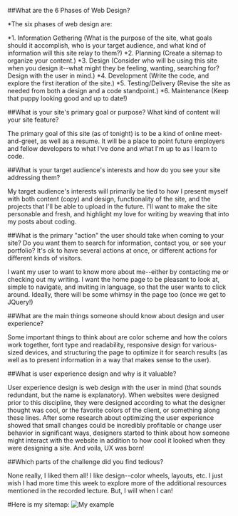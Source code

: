 ##What are the 6 Phases of Web Design?

*The six phases of web design are:

*1. Information Gethering (What is the purpose of the site, what goals should it accomplish, who is your target audience, and what kind of information will this site relay to them?)
*2. Planning (Create a sitemap to organize your content.)
*3. Design (Consider who will be using this site when you design it--what might they be feeling, wanting, searching for?  Design with the user in mind.)
*4. Development (Write the code, and explore the first iteration of the site.)
*5. Testing/Delivery (Revise the site as needed from both a design and a code standpoint.)
*6. Maintenance (Keep that puppy looking good and up to date!)

##What is your site's primary goal or purpose? What kind of content will your site feature?

The primary goal of this site (as of tonight) is to be a kind of online meet-and-greet, as well as a resume.  It will be a place to point future employers and fellow developers to what I've done and what I'm up to as I learn to code.

##What is your target audience's interests and how do you see your site addressing them?

My target audience's interests will primarily be tied to how I present myself with both content (copy) and design, functionality of the site, and the projects that I'll be able to upload in the future.  I'll want to make the site personable and fresh, and highlight my love for writing by weaving that into my posts about coding.

##What is the primary "action" the user should take when coming to your site? Do you want them to search for information, contact you, or see your portfolio? It's ok to have several actions at once, or different actions for different kinds of visitors.

I want my user to want to know more about me--either by contacting me or checking out my writing.  I want the home page to be pleasant to look at, simple to navigate, and inviting in language, so that the user wants to click around.  Ideally, there will be some whimsy in the page too (once we get to JQuery!)

##What are the main things someone should know about design and user experience?

Some important things to think about are color scheme and how the colors work together, font type and readability, responsive design for various-sized devices, and structuring the page to optimize it for search results (as well as to present information in a way that makes sense to the user).

##What is user experience design and why is it valuable?

User experience design is web design with the user in mind (that sounds redundant, but the name is explanatory).  When websites were designed prior to this discipline, they were designed according to what the designer thought was cool, or the favorite colors of the client, or something along these lines.  After some research about optimizing the user experience showed that small changes could be incredibly profitable or change user behavior in significant ways, designers started to think about how someone might interact with the website in addition to how cool it looked when they were designing a site.  And voila, UX was born!

##Which parts of the challenge did you find tedious?

None really, I liked them all!  I like design--color wheels, layouts, etc.  I just wish I had more time this week to explore more of the additional resources mentioned in the recorded lecture.  But, I will when I can!

#Here is my sitemap: ![My example](/imgs/sitemap.jpg "My Sitemap")